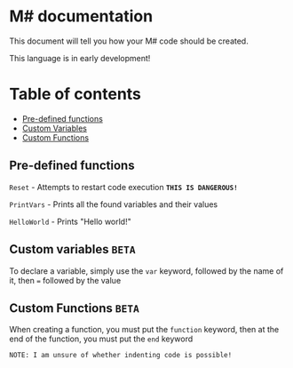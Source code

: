 ﻿# M# documentation
This document will tell you how your M# code should be created.

This language is in early development!

# Table of contents
- [Pre-defined functions](#pre-defined-functions)
- [Custom Variables](#custom-variables-beta)
- [Custom Functions](#custom-functions-beta)

## Pre-defined functions
`Reset` - Attempts to restart code execution **`THIS IS DANGEROUS!`**

`PrintVars` - Prints all the found variables and their values

`HelloWorld` - Prints "Hello world!"

## Custom variables `BETA`
To declare a variable, simply use the `var` keyword, followed by the name of it, then ` = ` followed by the value

## Custom Functions `BETA`
When creating a function, you must put the `function` keyword, then at the end of the function, you must put the `end` keyword

`NOTE: I am unsure of whether indenting code is possible!`